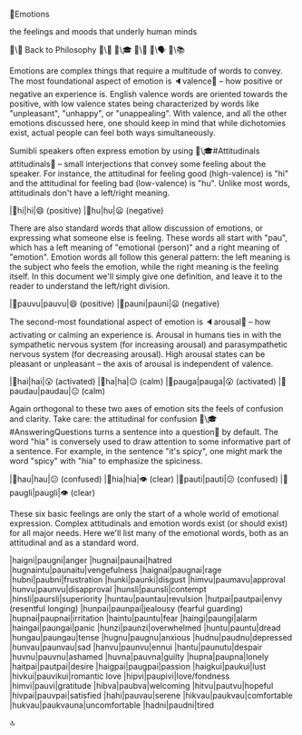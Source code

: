 📛Emotions

the feelings and moods
that underly human minds

🔗\🧠 Back to Philosophy
🔗\🚀
🔗\🎓
🔗\🌳
🔗\🗣️
🔗\📚

Emotions are complex things that require a multitude of words to convey. The most foundational aspect of emotion is 🔈valence💬 – how positive or negative an experience is. English valence words are oriented towards the positive, with low valence states being characterized by words like "unpleasant", "unhappy", or "unappealing". With valence, and all the other emotions discussed here, one should keep in mind that while dichotomies exist, actual people can feel both ways simultaneously.

Sumibli speakers often express emotion by using 🔗\🎓#Attitudinals attitudinals💬 – small interjections that convey some feeling about the speaker. For instance, the attitudinal for feeling good (high-valence) is "hi" and the attitudinal for feeling bad (low-valence) is "hu". Unlike most words, attitudinals don't have a left/right meaning.

|🎏hi|hi|😄 (positive)
|🎏hu|hu|😦 (negative)

There are also standard words that allow discussion of emotions, or expressing what someone else is feeling. These words all start with "pau", which has a left meaning of "emotional (person)" and a right meaning of "emotion". Emotion words all follow this general pattern: the left meaning is the subject who feels the emotion, while the right meaning is the feeling itself. In this document we'll simply give one definition, and leave it to the reader to understand the left/right division.

|🎏pauvu|pauvu|😄 (positive)
|🎏pauni|pauni|😦 (negative)

The second-most foundational aspect of emotion is 🔈arousal💬 – how activating or calming an experience is. Arousal in humans ties in with the sympathetic nervous system (for increasing arousal) and parasympathetic nervous system (for decreasing arousal). High arousal states can be pleasant or unpleasant – the axis of arousal is independent of valence.

|🎏hai|hai|😮 (activated)
|🎏ha|ha|😐 (calm)
|🎏pauga|pauga|😮 (activated)
|🎏paudau|paudau|😐 (calm)

Again orthogonal to these two axes of emotion sits the feels of confusion and clarity. Take care: the attitudinal for confusion 🔗\🎓#AnsweringQuestions turns a sentence into a question💬 by default. The word "hia" is conversely used to draw attention to some informative part of a sentence. For example, in the sentence "it's spicy", one might mark the word "spicy" with "hia" to emphasize the spiciness.

|🎏hau|hau|😕 (confused)
|🎏hia|hia|👁️ (clear)
|🎏pauti|pauti|😕 (confused)
|🎏paugli|paugli|👁️ (clear)

These six basic feelings are only the start of a whole world of emotional expression. Complex attitudinals and emotion words exist (or should exist) for all major needs. Here we'll list many of the emotional words, both as an attitudinal and as a standard word.

|haigni|paugni|anger
|hugnai|paunai|hatred
|hugnaintu|paunaitu|vengefulness
|haignai|paugnai|rage
|hubni|paubni|frustration
|hunki|paunki|disgust
|himvu|paumavu|approval
|hunvu|paunvu|disapproval
|hunsli|paunsli|contempt
|hinsli|paursli|superiority
|huntau|pauntau|revulsion
|hutpai|pautpai|envy
(resentful longing)
|hunpai|paunpai|jealousy
(fearful guarding)
|hupnai|paupnai|irritation
|haintu|pauntu|fear
|haingi|paungi|alarm
|haingai|paungai|panic
|hunzi|paunzi|overwhelmed
|huntu|pauntu|dread
|hungau|paungau|tense
|hugnu|paugnu|anxious
|hudnu|paudnu|depressed
|hunvau|paunvau|sad
|hanvu|paunvu|ennui
|hantu|paunutu|despair
|huvnu|pauvnu|ashamed
|huvna|pauvna|guilty
|hupna|paupna|lonely
|haitpai|pautpai|desire
|haigpai|paugpai|passion
|haigkui|paukui|lust
|hivkui|pauvikui|romantic love
|hipvi|paupivi|love/fondness
|himvi|pauvi|gratitude
|hibva|paubva|welcoming
|hitvu|pautvu|hopeful
|hivpai|pauvpai|satisfied
|hahi|pauvau|serene
|hikvau|paukvau|comfortable
|hukvau|paukvauna|uncomfortable
|hadni|paudni|tired

🔝
